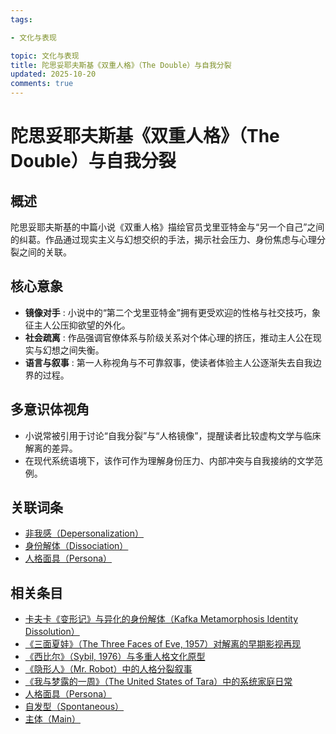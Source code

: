 ```yaml
---
tags:

- 文化与表现

topic: 文化与表现
title: 陀思妥耶夫斯基《双重人格》（The Double）与自我分裂
updated: 2025-10-20
comments: true
---
```


# 陀思妥耶夫斯基《双重人格》（The Double）与自我分裂

## 概述

陀思妥耶夫斯基的中篇小说《双重人格》描绘官员戈里亚特金与“另一个自己”之间的纠葛。作品通过现实主义与幻想交织的手法，揭示社会压力、身份焦虑与心理分裂之间的关联。

## 核心意象

- **镜像对手** : 小说中的“第二个戈里亚特金”拥有更受欢迎的性格与社交技巧，象征主人公压抑欲望的外化。
- **社会疏离** : 作品强调官僚体系与阶级关系对个体心理的挤压，推动主人公在现实与幻想之间失衡。
- **语言与叙事** : 第一人称视角与不可靠叙事，使读者体验主人公逐渐失去自我边界的过程。

## 多意识体视角

- 小说常被引用于讨论“自我分裂”与“人格镜像”，提醒读者比较虚构文学与临床解离的差异。
- 在现代系统语境下，该作可作为理解身份压力、内部冲突与自我接纳的文学范例。

## 关联词条

- [非我感（Depersonalization）](Not-Me-Feeling.md)
- [身份解体（Dissociation）](Dissociation.md)
- [人格面具（Persona）](Persona.md)

## 相关条目

- [卡夫卡《变形记》与异化的身份解体（Kafka Metamorphosis Identity Dissolution）](Kafka-Metamorphosis-Identity-Dissolution.md)
- [《三面夏娃》（The Three Faces of Eve, 1957）对解离的早期影视再现](Three-Faces-Of-Eve-1957-Dissociation.md)
- [《西比尔》（Sybil, 1976）与多重人格文化原型](Sybil-1976-Cultural-Prototype.md)
- [《隐形人》（Mr. Robot）中的人格分裂叙事](Mr-Robot-DID-Narrative.md)
- [《我与梦露的一周》（The United States of Tara）中的系统家庭日常](United-States-Of-Tara-System-Daily-Life.md)
- [人格面具（Persona）](Persona.md)
- [自发型（Spontaneous）](Spontaneous.md)
- [主体（Main）](Main.md)
